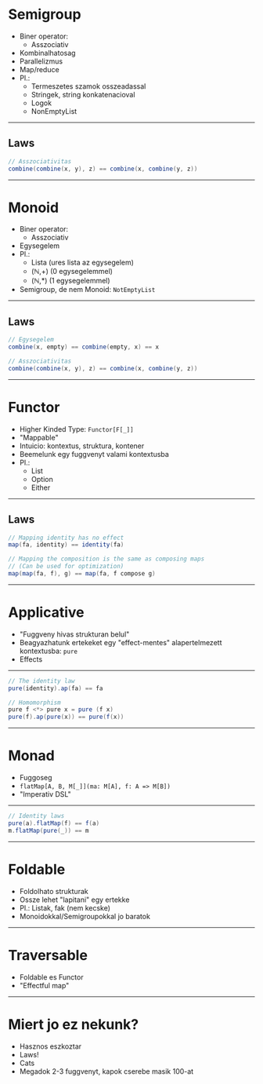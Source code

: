 # Semigroup

- Biner operator:
    - Asszociativ
- Kombinalhatosag
- Parallelizmus
- Map/reduce
- Pl.:
    - Termeszetes szamok osszeadassal
    - Stringek, string konkatenacioval
    - Logok
    - NonEmptyList

---

## Laws

```scala
// Asszociativitas
combine(combine(x, y), z) == combine(x, combine(y, z))
```

---

# Monoid

- Biner operator:
    - Asszociativ
- Egysegelem
- Pl.:
    - Lista (ures lista az egysegelem)
    - (ℕ,+) (0 egysegelemmel)
    - (ℕ,*) (1 egysegelemmel)
- Semigroup, de nem Monoid: `NotEmptyList`

---

## Laws

```scala
// Egysegelem
combine(x, empty) == combine(empty, x) == x

// Asszociativitas
combine(combine(x, y), z) == combine(x, combine(y, z))
```
---

# Functor

- Higher Kinded Type: `Functor[F[_]]`
- "Mappable"
- Intuicio: kontextus, struktura, kontener
- Beemelunk egy fuggvenyt valami kontextusba
- Pl.:
    - List
    - Option
    - Either

---

## Laws

```scala
// Mapping identity has no effect
map(fa, identity) == identity(fa)

// Mapping the composition is the same as composing maps
// (Can be used for optimization)
map(map(fa, f), g) == map(fa, f compose g)
```

---

# Applicative

- "Fuggveny hivas strukturan belul"
- Beagyazhatunk ertekeket egy "effect-mentes" alapertelmezett kontextusba: `pure`
- Effects

---

```scala
// The identity law
pure(identity).ap(fa) == fa

// Homomorphism
pure f <*> pure x = pure (f x)
pure(f).ap(pure(x)) == pure(f(x))
```
---

# Monad

- Fuggoseg
- `flatMap[A, B, M[_]](ma: M[A], f: A => M[B])`
- "Imperativ DSL"

---

```scala
// Identity laws
pure(a).flatMap(f) == f(a)
m.flatMap(pure(_)) == m
```

---

# Foldable

- Foldolhato strukturak
- Ossze lehet "lapitani" egy ertekke
- Pl.: Listak, fak (nem kecske)
- Monoidokkal/Semigroupokkal jo baratok

---

# Traversable

- Foldable es Functor
- "Effectful map"

---

# Miert jo ez nekunk?

- Hasznos eszkoztar
- Laws!
- Cats
- Megadok 2-3 fuggvenyt, kapok cserebe masik 100-at
